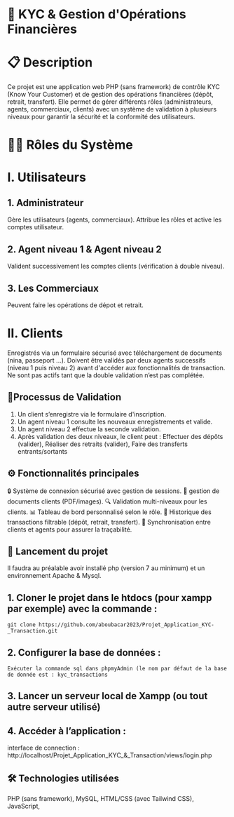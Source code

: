# 🏦 KYC & Gestion d'Opérations Financières
# 📋 Description
Ce projet est une application web PHP (sans framework) de contrôle KYC (Know Your Customer) et de gestion des opérations financières (dépôt, retrait, transfert). Elle permet de gérer différents rôles (administrateurs, agents, commerciaux, clients) avec un système de validation à plusieurs niveaux pour garantir la sécurité et la conformité des utilisateurs.
# 🧑‍💼 Rôles du Système
# I. Utilisateurs
  ## 1. Administrateur
  Gère les utilisateurs (agents, commerciaux).
  Attribue les rôles et active les comptes utilisateur.
  ## 2. Agent niveau 1 & Agent niveau 2
  Valident successivement les comptes clients (vérification à double niveau).
  ## 3. Les Commerciaux
  Peuvent faire les opérations de dépot et retrait.
# II. Clients
  Enregistrés via un formulaire sécurisé avec téléchargement de documents (nina, passeport ...).
  Doivent être validés par deux agents successifs (niveau 1 puis niveau 2) avant d'accéder aux fonctionnalités de transaction.
  Ne sont pas actifs tant que la double validation n’est pas complétée.
## 🔐Processus de Validation
  1. Un client s’enregistre via le formulaire d'inscription.
  2. Un agent niveau 1 consulte les nouveaux enregistrements et valide.
  3. Un agent niveau 2 effectue la seconde validation.
  4. Après validation des deux niveaux, le client peut :
    Effectuer des dépôts (valider),
    Réaliser des retraits (valider),
    Faire des transferts entrants/sortants
## ⚙️ Fonctionnalités principales
  🔒 Système de connexion sécurisé avec gestion de sessions.
  📄 gestion de documents clients (PDF/images).
  🔍 Validation multi-niveaux pour les clients.
  📊 Tableau de bord personnalisé selon le rôle.
  💸 Historique des transactions filtrable (dépôt, retrait, transfert).
  🔄 Synchronisation entre clients et agents pour assurer la traçabilité.
## 🚀 Lancement du projet
Il faudra au préalable avoir installé php (version 7 au minimum) et un environnement Apache & Mysql.
## 1. Cloner le projet dans le htdocs (pour xampp par exemple) avec la commande : 
    git clone https://github.com/aboubacar2023/Projet_Application_KYC-_Transaction.git
## 2. Configurer la base de données :
    Exécuter la commande sql dans phpmyAdmin (le nom par défaut de la base de donnée est : kyc_transactions
## 3. Lancer un serveur local de Xampp (ou tout autre serveur utilisé)
## 4. Accéder à l’application : 
  interface de connection : 
    http://localhost/Projet_Application_KYC_&_Transaction/views/login.php
## 🛠️ Technologies utilisées
  PHP (sans framework),
  MySQL,
  HTML/CSS (avec Tailwind CSS),
  JavaScript,

